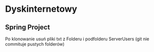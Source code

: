 # Dyskinternetowy
Spring Project
---------------
Po klonowanie usuń  pliki txt z Folderu i podfolderu ServerUsers (git nie commituje pustych folderów)

